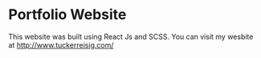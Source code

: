 # Portfolio Website

This website was built using React Js and SCSS. You can visit my wesbite at http://www.tuckerreisig.com/
